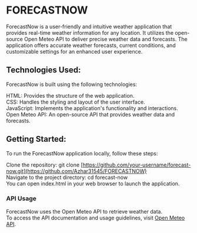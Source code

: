 # FORECASTNOW
ForecastNow is a user-friendly and intuitive weather application that provides real-time weather information for any location. It utilizes the open-source Open Meteo API to deliver precise weather data and forecasts. The application offers accurate weather forecasts, current conditions, and customizable settings for an enhanced user experience.

## Technologies Used: <br>
ForecastNow is built using the following technologies:

HTML: Provides the structure of the web application. <br>
CSS: Handles the styling and layout of the user interface. <br>
JavaScript: Implements the application's functionality and interactions. <br>
Open Meteo API: An open-source API that provides weather data and forecasts.

## Getting Started:
To run the ForecastNow application locally, follow these steps:

Clone the repository: git clone [https://github.com/your-username/forecast-now.git](https://github.com/Azhar31545/FORECASTNOW) <br>
Navigate to the project directory: cd forecast-now <br>
You can open index.html in your web browser to launch the application.

### API Usage
ForecastNow uses the Open Meteo API to retrieve weather data. <br>
To access the API documentation and usage guidelines, visit [Open Meteo API](https://open-meteo.com/).
